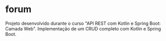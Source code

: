 # forum
Projeto desenvolvido durante o curso "API REST com Kotlin e Spring Boot: Camada Web". Implementação de um CRUD completo com Kotlin e Spring Boot.
